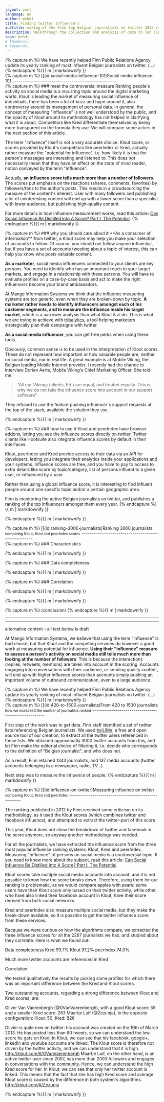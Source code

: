 ```yaml
---
layout: post
language: en
author: mehdi
title: Finding twitter influencers
subtitle: making-of the Finn top Belgian journalists on twitter 2013 ranking
description: Walkthrough the collection and analyzis of data to let Finn PR agency publish its yearly ranking of Belgian journalists on twitter
tags: mehdi
# thumbnail: 
# keywords: 
---
```


<div class="section">
{% capture m %}
We have recently helped Finn Public Relations Agency update its yearly ranking of most influent Belgian journalists on twitter. 
(...)
{% endcapture %}{{ m | markdownify }}</div>

<div class="section">
{% capture m %}
[](id:social-media-influence-101)Social media influence 101 <small> </small>
-----------------------------------------------------

<div class="section">
{% capture m %}
### meet the controversial measure
Ranking people's activity on social media is a recurring topic around the digital marketing world. Klout is leading the market of measuring social influence of individuals, there has been a lot of buzz and hype around it, also controversy around its management of personal data. In general, the concept of measuring "influence" is not well understood by the public, and the opacity of Klout around its methodology has not helped in clarifying what it is about. Competitors like Kred differentiate themselves by being more transparent on the formula they use. We will compare some actors in the next section of this article.

The term "influence" itself is not a very accurate choice. Klout score, or scores provided by Klout's competitors like peerIndex or Kred, actually rather measure the "potential for influence", i.e. how likely it is that the person's messages are interesting and listened to. This does not necessarily mean that they have an effect on the state of mind reader, notion conveyed by the term "influence".

Actually, **an influence score tells much more than a number of followers**. The scores put emphasis on the reactions (shares, comments, favorites) by followers/fans to the author's posts. This results in a crowdsourcing the measure of the content's interest. User with many followers and publishing a lot of uninteresting content will end up with a lower score than a specialist with lower audience, but publishing high-quality content.

For more details in how influence measurement works, read this article: <a href="http://marketingland.com/can-social-influence-be-distilled-into-a-score-19306" target = "_blank">Can Social Influence Be Distilled Into A Score? Part I, The Potential</a>. 
{% endcapture %}{{ m | markdownify }}</div>

<div class="section">
{% capture m %}
### why you should care about it
**As a consumer of information** from twitter, a Klout score may help you make your selection of accounts to follow. Of course, you should not follow anyone influential, but if you have a set of accounts tweeting about a topic of interest, this can help you know who posts valuable content.

**As a marketer**, social media influencers connected to your clients are key persons. You need to identify who has an important reach to your target markets, and engage in a relationship with these persons. You will have to evaluate profiles on a case-by-case basis and act to make the right influencers become your brand ambassadors.

At Mango Information Systems we think that the influence measuring systems are too generic, even when they are broken-down by topic. **A marketer rather needs to identify influencers amongst each of his customer segments, and  to measure the influence inside his target market**, which is a narrower analysis than what Klout & al do. This is what we are trying to achieve with [tribalytics](http://tribalytics.com), a tool helping marketers strategically plan their campaigns with twitter.

**As a social media influencer**, you can get free perks when using these tools.

Obviously, common sense is to be used in the interpretation of Klout scores. These do not represent how important or how valuable people are, neither on social media, nor in real life. A great example is at Mobile Viking, the Belgian leading Mobile Internet provider. I recently had the chance to interview Dorien Aerts, Mobile Viking's Chief Marketing Officer. She told me: 

<blockquote>"All our Vikings (clients, Ed.) are equal, and treated equally. This is why we do not take the influence score into account in our support software"</blockquote>

They refused to use the feature pushing influencer's support requests at the top of the stack, available the solution they use.

{% endcapture %}{{ m | markdownify }}</div>

<div class="section">
{% capture m %}
### how to use it
Klout and peerIndex have browser addons, letting you see the influence scores directly on twitter. Twitter clients like Hootsuite also integrate influence scores by default in their interfaces.

Klout, peerIndex and Kred provide access to their data via an API for developers, letting you integrate their analytics inside your applications and your systems. Influence scores are free, and you have to pay to access to extra details like score by topic/category, list of persons influent to a given user, or influenced by a user.

Rather than using a global influence score, it is interesting to find influent people around one specific topic and/or a certain geographic area.


Finn is monitoring the active Belgian journalists on twitter, and publishes a ranking of the top influencers amongst them every year.
{% endcapture %}{{ m | markdownify }}</div>

{% endcapture %}{{ m | markdownify }}</div>

<div class="section">
{% capture m %}
[](id:ranking-3000-journalists)Ranking 3000 journalists <small> comparing Klout, Kred and peerIndex scores</small>
-----------------------------------------------------

<div class="section">
{% capture m %}
### Characteristics

{% endcapture %}{{ m | markdownify }}</div>

<div class="section">
{% capture m %}
### Data completeness

{% endcapture %}{{ m | markdownify }}</div>

<div class="section">
{% capture m %}
### Correlation

{% endcapture %}{{ m | markdownify }}</div>

{% endcapture %}{{ m | markdownify }}</div>


<div class="section">
{% capture m %}
(conclusion)
{% endcapture %}{{ m | markdownify }}</div>


<hr/>
<hr/>

alternative content - all text below is draft


At Mango Information Systems, we believe that using the term "influence" is bad choice, but that Klout and the competing services do however a good work at measuring potential for influence. <strong>Using their "influence" measure to assess a person's activity on social media still tells much more than looking at the number of followers</strong>. This is because the interactions (replies, retweets, mentions) are taken into account in the scoring. Accounts engaging into conversations with their audience, or sending quality content, will end up with higher influence scores than accounts simply pushing an important volume of outbound communication, even to a large audience.





<div class="section">
{% capture m %}
We have recently helped Finn Public Relations Agency update its yearly ranking of most influent Belgian journalists on twitter. 
(...)
{% endcapture %}{{ m | markdownify }}</div>

<div class="section">
{% capture m %}
[](id:420-to-1500-journalists)From 420 to 1500 journalists <small>how we increased the number of journalists ranked</small>
-----------------------------------------------------

First step of the work was to get data. Finn staff identified a set of twitter lists referencing Belgian journalists. We used [twiLiMe](https://github.com/Mango-information-systems/twiLiMe), a free and open source tool of our creation, to extract all the twitter users referenced in these lists. We obtained approximatly 3000 twitter accounts from this, and let Finn make the editorial choice of filtering it, i.e. decide who corresponds to the definition of "Belgian journalist", and who does not.

As a result, Finn retained 1343 journalists, and 137 media accounts (twitter accounts belonging to a newspaper, radio, TV...).

Next step was to measure the influence of people.
{% endcapture %}{{ m | markdownify }}</div>

<div class="section">
{% capture m %}
[](id:influence-on-twitter)Measuring influence on twitter <small>comparing Klout, Kred and peerIndex</small>
-----------------------------------------------------

The ranking published in 2012 by Finn received some criticism on its methodology, as it used the Klout scores (which combines twitter and facebook influence), and attempted to extract the twitter-part of this score.

This year, Klout does not show the breakdown of twitter and facebook in the score anymore, so anyway another methodology was needed.

For all the journalists, we have extracted the influence score from the three most popular influence ranking systems: Klout, Kred and peerIndex. Measuring "influence" of persons on social media is a controversial topic. If you need to know more about the subject, read this article: [Can Social Influence Be Distilled Into A Score? Part I, The Potential](http://marketingland.com/can-social-influence-be-distilled-into-a-score-19306).

Klout scores take multiple social media accounts into account, and it is not possible to know how the score breaks down. Therefore, using them for our ranking is problematic, as we would compare apples with pears: some users have their Klout score only based on their twitter activity, while other, who have also linked their facebook account in Klout, have their score derived from both social networks.

Kred and peerIndex also measure multiple social media, but they make the break-down available, so it is possible to get the twitter influence score from these services.

Because we were curious on how the algorithms compare, we extracted the three influence scores for all the 2297 journalists we had, and studied about they correlate. Here is what we found out:

Data completeness
	Kred	99.7%
	Klout	97.2%
	peerIndex	74.0%

Much more twitter accounts are referenced in Kred

Correlation

We tested qualitatively the results by picking some profiles for which there was an important difference between the Kred and Klout scores.

Two outstanding accounts, regarding a strong difference between Klout and Kred scores, are:

Oliver Van Vaerenbergh (@OVanVaerenbergh), with a good Klout score: 59 and a smaller Kred score: 263
Maartje Luif (@Zezunja), in the opposite configuration: Klout: 50, Kred: 826


Olivier is quite new on twitter: his account was created on the 19th of March 2013. He has posted less than 60 tweets, so we can understand the low score he gets on Kred. In Klout, we can see that his facebook, google+, linkedIn and youtube accoutns are linked. The Klout score is therefore not driven by the twitter activity, and we can understand that it is high.
http://klout.com/#/OVanVaerenbergh
Maartje Luif, on the other hand, is an active twitter user since 2007, has more than 2000 followers and engages in conversations with the community. Hence, we can understand the high Kred score for her.
In Klout, we can see that only her twitter account is linked. This means that the fact that she has high Kred score and average Klout score is caused by the difference in both system's algorithms.
http://klout.com/#/Zezunja

{% endcapture %}{{ m | markdownify }}</div>

